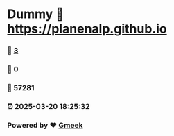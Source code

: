 # Dummy :link: https://planenalp.github.io 
### :page_facing_up: [3](https://planenalp.github.io/tag.html) 
### :speech_balloon: 0 
### :hibiscus: 57281 
### :alarm_clock: 2025-03-20 18:25:32 
### Powered by :heart: [Gmeek](https://github.com/Meekdai/Gmeek)
